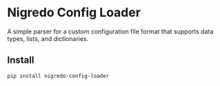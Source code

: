 # Nigredo Config Loader

A simple parser for a custom configuration file format that supports data types, lists, and dictionaries.

## Install

```bash
pip install nigredo-config-loader